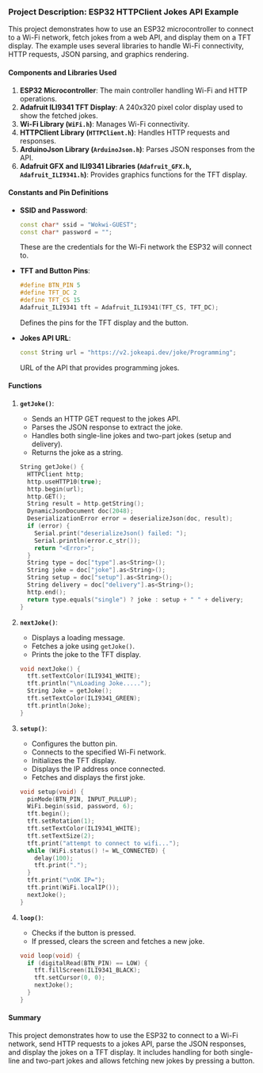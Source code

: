 ### **Project Description: ESP32 HTTPClient Jokes API Example**

This project demonstrates how to use an ESP32 microcontroller to connect to a Wi-Fi network, fetch jokes from a web API, and display them on a TFT display. The example uses several libraries to handle Wi-Fi connectivity, HTTP requests, JSON parsing, and graphics rendering.

#### **Components and Libraries Used**
1. **ESP32 Microcontroller**: The main controller handling Wi-Fi and HTTP operations.
2. **Adafruit ILI9341 TFT Display**: A 240x320 pixel color display used to show the fetched jokes.
3. **Wi-Fi Library (`WiFi.h`)**: Manages Wi-Fi connectivity.
4. **HTTPClient Library (`HTTPClient.h`)**: Handles HTTP requests and responses.
5. **ArduinoJson Library (`ArduinoJson.h`)**: Parses JSON responses from the API.
6. **Adafruit GFX and ILI9341 Libraries (`Adafruit_GFX.h`, `Adafruit_ILI9341.h`)**: Provides graphics functions for the TFT display.

#### **Constants and Pin Definitions**
- **SSID and Password**:
  ```cpp
  const char* ssid = "Wokwi-GUEST";
  const char* password = "";
  ```
  These are the credentials for the Wi-Fi network the ESP32 will connect to.
- **TFT and Button Pins**:
  ```cpp
  #define BTN_PIN 5
  #define TFT_DC 2
  #define TFT_CS 15
  Adafruit_ILI9341 tft = Adafruit_ILI9341(TFT_CS, TFT_DC);
  ```
  Defines the pins for the TFT display and the button.

- **Jokes API URL**:
  ```cpp
  const String url = "https://v2.jokeapi.dev/joke/Programming";
  ```
  URL of the API that provides programming jokes.

#### **Functions**

1. **`getJoke()`**:
   - Sends an HTTP GET request to the jokes API.
   - Parses the JSON response to extract the joke.
   - Handles both single-line jokes and two-part jokes (setup and delivery).
   - Returns the joke as a string.

   ```cpp
   String getJoke() {
     HTTPClient http;
     http.useHTTP10(true);
     http.begin(url);
     http.GET();
     String result = http.getString();
     DynamicJsonDocument doc(2048);
     DeserializationError error = deserializeJson(doc, result);
     if (error) {
       Serial.print("deserializeJson() failed: ");
       Serial.println(error.c_str());
       return "<Error>";
     }
     String type = doc["type"].as<String>();
     String joke = doc["joke"].as<String>();
     String setup = doc["setup"].as<String>();
     String delivery = doc["delivery"].as<String>();
     http.end();
     return type.equals("single") ? joke : setup + " " + delivery;
   }
   ```

2. **`nextJoke()`**:
   - Displays a loading message.
   - Fetches a joke using `getJoke()`.
   - Prints the joke to the TFT display.

   ```cpp
   void nextJoke() {
     tft.setTextColor(ILI9341_WHITE);
     tft.println("\nLoading Joke.....");
     String Joke = getJoke();
     tft.setTextColor(ILI9341_GREEN);
     tft.println(Joke);
   }
   ```

3. **`setup()`**:
   - Configures the button pin.
   - Connects to the specified Wi-Fi network.
   - Initializes the TFT display.
   - Displays the IP address once connected.
   - Fetches and displays the first joke.

   ```cpp
   void setup(void) {
     pinMode(BTN_PIN, INPUT_PULLUP);
     WiFi.begin(ssid, password, 6);
     tft.begin();
     tft.setRotation(1);
     tft.setTextColor(ILI9341_WHITE);
     tft.setTextSize(2);
     tft.print("attempt to connect to wifi...");
     while (WiFi.status() != WL_CONNECTED) {
       delay(100);
       tft.print(".");
     }
     tft.print("\nOK IP=");
     tft.print(WiFi.localIP());
     nextJoke();
   }
   ```

4. **`loop()`**:
   - Checks if the button is pressed.
   - If pressed, clears the screen and fetches a new joke.

   ```cpp
   void loop(void) {
     if (digitalRead(BTN_PIN) == LOW) {
       tft.fillScreen(ILI9341_BLACK);
       tft.setCursor(0, 0);
       nextJoke();
     }
   }
   ```

#### **Summary**
This project demonstrates how to use the ESP32 to connect to a Wi-Fi network, send HTTP requests to a jokes API, parse the JSON responses, and display the jokes on a TFT display. It includes handling for both single-line and two-part jokes and allows fetching new jokes by pressing a button.

